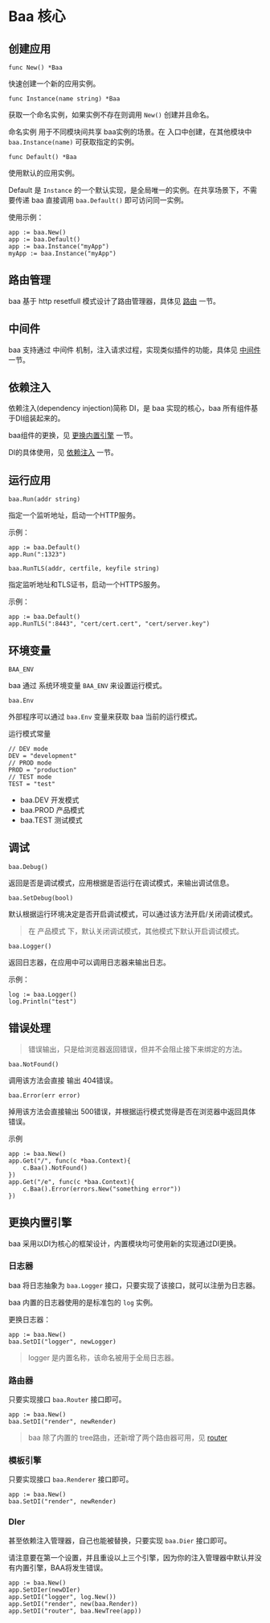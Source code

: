 # Baa 核心

## 创建应用

`func New() *Baa`

快速创建一个新的应用实例。

`func Instance(name string) *Baa`

获取一个命名实例，如果实例不存在则调用 `New()` 创建并且命名。

命名实例 用于不同模块间共享 baa实例的场景。在 入口中创建，在其他模块中 `baa.Instance(name)` 可获取指定的实例。

`func Default() *Baa`

使用默认的应用实例。

Default 是 `Instance` 的一个默认实现，是全局唯一的实例。在共享场景下，不需要传递 baa 直接调用 `baa.Default()` 即可访问同一实例。

使用示例：

```
app := baa.New()
app := baa.Default()
app := baa.Instance("myApp")
myApp := baa.Instance("myApp")
```

## 路由管理

baa 基于 http resetfull 模式设计了路由管理器，具体见 [路由](*) 一节。

## 中间件

baa 支持通过 中间件 机制，注入请求过程，实现类似插件的功能，具体见 [中间件](*) 一节。

## 依赖注入

依赖注入(dependency injection)简称 DI，是 baa 实现的核心，baa 所有组件基于DI组装起来的。

baa组件的更换，见 [更换内置引擎](#更换内置引擎) 一节。

DI的具体使用，见 [依赖注入](*) 一节。

## 运行应用

`baa.Run(addr string)`

指定一个监听地址，启动一个HTTP服务。

示例：

```
app := baa.Default()
app.Run(":1323")
```

`baa.RunTLS(addr, certfile, keyfile string)`

指定监听地址和TLS证书，启动一个HTTPS服务。

示例：

```
app := baa.Default()
app.RunTLS(":8443", "cert/cert.cert", "cert/server.key")
```

## 环境变量

`BAA_ENV`

baa 通过 系统环境变量 `BAA_ENV` 来设置运行模式。

`baa.Env` 

外部程序可以通过 `baa.Env` 变量来获取 baa 当前的运行模式。

运行模式常量

```
// DEV mode
DEV = "development"
// PROD mode
PROD = "production"
// TEST mode
TEST = "test"
```

* baa.DEV  开发模式
* baa.PROD 产品模式
* baa.TEST 测试模式

## 调试

`baa.Debug()`

返回是否是调试模式，应用根据是否运行在调试模式，来输出调试信息。

`baa.SetDebug(bool)`

默认根据运行环境决定是否开启调试模式，可以通过该方法开启/关闭调试模式。

> 在 产品模式 下，默认关闭调试模式，其他模式下默认开启调试模式。


`baa.Logger()`

返回日志器，在应用中可以调用日志器来输出日志。

示例：

```
log := baa.Logger()
log.Println("test")
```

## 错误处理

> 错误输出，只是给浏览器返回错误，但并不会阻止接下来绑定的方法。

`baa.NotFound()`

调用该方法会直接 输出 404错误。

`baa.Error(err error)`

掉用该方法会直接输出 500错误，并根据运行模式觉得是否在浏览器中返回具体错误。

示例

```
app := baa.New()
app.Get("/", func(c *baa.Context){
    c.Baa().NotFound()
})
app.Get("/e", func(c *baa.Context){
    c.Baa().Error(errors.New("something error"))
})

```

## 更换内置引擎

baa 采用以DI为核心的框架设计，内置模块均可使用新的实现通过DI更换。

### 日志器

baa 将日志抽象为 `baa.Logger` 接口，只要实现了该接口，就可以注册为日志器。

baa 内置的日志器使用的是标准包的 `log` 实例。

更换日志器：

```
app := baa.New()
baa.SetDI("logger", newLogger)
```

> logger 是内置名称，该命名被用于全局日志器。

### 路由器

只要实现接口 `baa.Router` 接口即可。

```
app := baa.New()
baa.SetDI("render", newRender)
```

> baa 除了内置的 tree路由，还新增了两个路由器可用，见 [router](https://github.com/go-baa/router)


### 模板引擎

只要实现接口 `baa.Renderer` 接口即可。

```
app := baa.New()
baa.SetDI("render", newRender)
```

### DIer

甚至依赖注入管理器，自己也能被替换，只要实现 `baa.Dier` 接口即可。

请注意要在第一个设置，并且重设以上三个引擎，因为你的注入管理器中默认并没有内置引擎，BAA将发生错误。

```
app := baa.New()
app.SetDIer(newDIer)
app.SetDI("logger", log.New())
app.SetDI("render", new(baa.Render))
app.SetDI("router", baa.NewTree(app))
```
